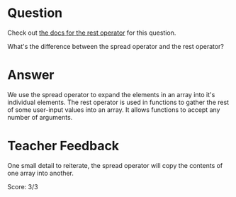 # Question
Check out [the docs for the rest operator](https://developer.mozilla.org/en-US/docs/Web/JavaScript/Reference/Functions/rest_parameters) for this question.

What's the difference between the spread operator and the rest operator?

# Answer
We use the spread operator to expand the elements in an array into it's individual elements. The rest operator is used in functions to gather the rest of some user-input values into an array. It allows functions to accept any number of arguments.

# Teacher Feedback

One small detail to reiterate, the spread operator will copy the contents of one array into another.

Score: 3/3